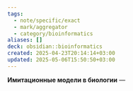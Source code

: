 ```yaml
---
tags:
  - note/specific/exact
  - mark/aggregator
  - category/bioinformatics
aliases: []
deck: obsidian::bioinformatics
created: 2025-04-23T20:14:14+03:00
updated: 2025-05-06T15:50:50+03:00
---
```


**Имитационные модели в биологии**
—
